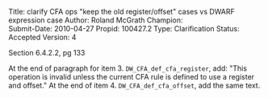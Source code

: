 Title:       clarify CFA ops "keep the old register/offset" cases vs DWARF expression case
Author:      Roland McGrath
Champion:    
Submit-Date: 2010-04-27
Propid:      100427.2
Type:        Clarification
Status:      Accepted
Version:     4

Section 6.4.2.2, pg 133

At the end of paragraph for item 3. `DW_CFA_def_cfa_register`, add: "This operation is invalid unless 
the current CFA rule is defined to use a register and offset."  At the end of item 4. `DW_CFA_def_cfa_offset`,
add the same text.
